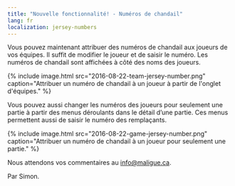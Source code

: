 ```yaml
---
title: "Nouvelle fonctionnalité! - Numéros de chandail"
lang: fr
localization: jersey-numbers
---
```

Vous pouvez maintenant attribuer des numéros de chandail aux joueurs de vos équipes. Il suffit de modifier le joueur et de saisir le numéro. Les numéros de chandail sont affichées à côté des noms des joueurs.

{% include image.html src="2016-08-22-team-jersey-number.png" caption="Attribuer un numéro de chandail à un joueur à partir de l'onglet d'équipes." %}

Vous pouvez aussi changer les numéros des joueurs pour seulement une partie à partir des menus déroulants dans le détail d’une partie. Ces menus permettent aussi de saisir le numéro des remplaçants.

{% include image.html src="2016-08-22-game-jersey-number.png" caption="Attribuer un numéro de chandail à un joueur pour seulement une partie." %}

Nous attendons vos commentaires au [info@maligue.ca](mailto:info@maligue.ca).

Par Simon.
